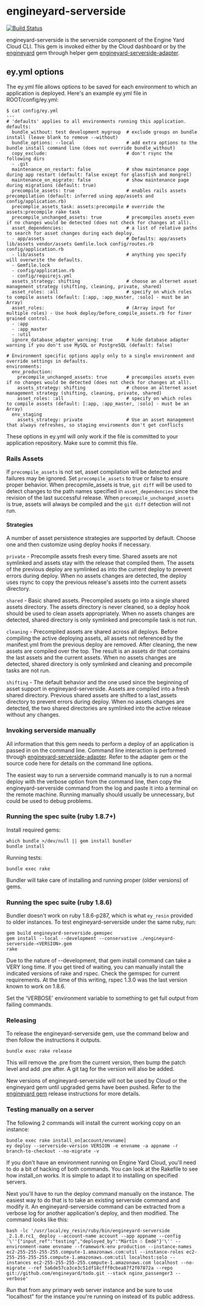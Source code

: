 # engineyard-serverside
[![Build Status](https://travis-ci.org/engineyard/engineyard-serverside.png)](https://travis-ci.org/engineyard/engineyard-serverside)

engineyard-serverside is the serverside component of the Engine Yard Cloud CLI.
This gem is invoked either by the Cloud dashboard or by the
[engineyard](https://github.com/engineyard/engineyard) gem through helper gem
[engineyard-serverside-adapter](https://github.com/engineyard/engineyard-serverside-adapter).

## ey.yml options

The ey.yml file allows options to be saved for each environment to which an
application is deployed. Here's an example ey.yml file in ROOT/config/ey.yml:

    $ cat config/ey.yml
    ---
    # 'defaults' applies to all environments running this application.
    defaults:
      bundle_without: test development mygroup  # exclude groups on bundle install (leave blank to remove --without)
      bundle_options: --local                   # add extra options to the bundle install command line (does not override bundle_without)
      copy_exclude:                             # don't rsync the following dirs
      - .git
      maintenance_on_restart: false             # show maintenance page during app restart (default: false except for glassfish and mongrel)
      maintenance_on_migrate: false             # show maintenance page during migrations (default: true)
      precompile_assets: true                   # enables rails assets precompilation (default: inferred using app/assets and config/application.rb)
      precomplie_assets_task: assets:precompile # override the assets:precompile rake task
      precompile_unchanged_assets: true         # precompiles assets even if no changes would be detected (does not check for changes at all).
      asset_dependencies:                       # a list of relative paths to search for asset changes during each deploy.
      - app/assets                              # Defaults: app/assets lib/assets vendor/assets Gemfile.lock config/routes.rb config/application.rb
      - lib/assets                              # anything you specify will overwrite the defaults.
      - Gemfile.lock
      - config/application.rb
      - config/requirejs.yml
      assets_strategy: shifting                 # choose an alternet asset management strategy (shifting, cleaning, private, shared)
      asset_roles: :all                         # specify on which roles to compile assets (default: [:app, :app_master, :solo] - must be an Array)
      asset_roles:                              # (Array input for multiple roles) - Use hook deploy/before_compile_assets.rb for finer grained control.
      - :app
      - :app_master
      - :util
      ignore_database_adapter_warning: true     # hide database adapter warning if you don't use MySQL or PostgreSQL (default: false)

    # Environment specific options apply only to a single environment and override settings in defaults.
    environments:
      env_production:
        precompile_unchanged_assets: true       # precompiles assets even if no changes would be detected (does not check for changes at all).
        assets_strategy: shifting               # choose an alternet asset management strategy (shifting, cleaning, private, shared)
        asset_roles: :all                       # specify on which roles to compile assets (default: [:app, :app_master, :solo] - must be an Array)
      env_staging
        assets_strategy: private                # Use an asset management that always refreshes, so staging enviroments don't get conflicts

These options in ey.yml will only work if the file is committed to your
application repository. Make sure to commit this file.

### Rails Assets

If `precompile_assets` is not set, asset compilation will be detected and
failures may be ignored. Set `precompile_assets` to true or false to ensure
proper behavior. When precopmile_assets is true, `git diff` will be used to
detect changes to the path names specified in `asset_dependencies` since the
revision of the last successful release. When `precompile_unchanged_assets` is
true, assets will always be compiled and the `git diff` detection will not run.

#### Strategies

A number of asset persistence strategies are supported by default. Choose one
and then customize using deploy hooks if necessary.

`private` - Precompile assets fresh every time. Shared assets are not symlinked
and assets stay with the release that compiled them. The assets of the previous
deploy are symlinked as into the current deploy to prevent errors during deploy.
When no assets changes are detected, the deploy uses rsync to copy the previous
release's assets into the current assets directory.

`shared` - Basic shared assets. Precompiled assets go into a single shared
assets directory. The assets directory is never cleaned, so a deploy hook should
be used to clean assets appropriately. When no assets changes are detected,
shared directory is only symlinked and precompile task is not run.

`cleaning` - Precompiled assets are shared across all deploys. Before compiling
the active deploying assets, all assets not referenced by the manifest.yml from
the previous deploy are removed. After cleaning, the new assets are compiled
over the top. The result is an assets dir that contains the last assets and the
current assets. When no assets changes are detected, shared directory is only
symlinked and cleaning and precompile tasks are not run.

`shifting` - The default behavior and the one used since the beginning of asset
support in engineyard-serverside. Assets are compiled into a fresh shared
directory. Previous shared assets are shifted to a last_assets directory to
prevent errors during deploy. When no assets changes are detected, the two
shared directories are symlinked into the active release without any changes.

### Invoking serverside manually

All information that this gem needs to perform a deploy of an application is
passed in on the command line. Command line interaction is performed through
[engineyard-serverside-adapter](https://github.com/engineyard/engineyard-serverside-adapter).
Refer to the adapter gem or the source code here for details on the command line
options.

The easiest way to run a serverside command manually is to run a normal deploy
with the verbose option from the command line, then copy the
engineyard-serverside command from the log and paste it into a terminal on the
remote machine. Running manually should usually be unnecessary, but could be
used to debug problems.

### Running the spec suite (ruby 1.8.7+)

Install required gems:

    which bundle >/dev/null || gem install bundler
    bundle install

Running tests:

    bundle exec rake

Bundler will take care of installing and running proper (older versions) of gems.

### Running the spec suite (ruby 1.8.6)

Bundler doesn't work on ruby 1.8.6-p287, which is what `ey_resin` provided
to older instances. To test engineyard-serverside under the same ruby, run:

    gem build engineyard-serverside.gemspec
    gem install --local --development --conservative ./engineyard-serverside-<VERSION>.gem
    rake

Due to the nature of --development, that gem install command can take a VERY
long time. If you get tired of waiting, you can manually install the indicated
versions of rake and rspec. Check the gemspec for current requirements.
At the time of this writing, rspec 1.3.0 was the last version known to work
on 1.8.6.

Set the 'VERBOSE' environment variable to something to get full output from
failing commands.

### Releasing

To release the engineyard-serverside gem, use the command below and then follow
the instructions it outputs.

    bundle exec rake release

This will remove the .pre from the current version, then bump the patch level
and add .pre after. A git tag for the version will also be added.

New versions of engineyard-serverside will not be used by Cloud or the
engineyard gem until upgraded gems have been pushed. Refer to the
[engineyard gem](https://github.com/engineyard/engineyard) release
instructions for more details.

### Testing manually on a server

The following 2 commands will install the current working copy on an instance:

    bundle exec rake install_on[account/envname]
    ey deploy --serverside-version VERSION -e envname -a appname -r branch-to-checkout --no-migrate -v

If you don't have an environment running on Engine Yard Cloud, you'll need to do
a bit of hacking of both commands. You can look at the Rakefile to see how
install_on works. It is simple to adapt it to installing on specified servers.

Next you'll have to run the deploy command manually on the instance. The easiest
way to do that is to take an existing serverside command and modify it. An
engineyard-serverside command can be extracted from a verbose log for another
application's deploy, and then modified. The command looks like this:

    bash -lc '/usr/local/ey_resin/ruby/bin/engineyard-serverside _2.1.0.rc1_ deploy --account-name account --app appname --config '\''{"input_ref":"testing","deployed_by":"Märtîn ☃ Èmdé"}'\'' --environment-name envname --framework-env production --instance-names ec2-255-255-255-255.compute-1.amazonaws.com:util --instance-roles ec2-255-255-255-255.compute-1.amazonaws.com:util localhost:solo --instances ec2-255-255-255-255.compute-1.amazonaws.com localhost --no-migrate --ref 5a6de57ca3ce3c51df18cfff0cbea87f2f07872a --repo git://github.com/engineyard/todo.git --stack nginx_passenger3 --verbose'

Run that from any primary web server instance and be sure to use "localhost"
for the instance you're running on instead of its public address.
